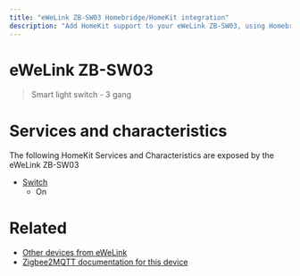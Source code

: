 ```yaml
---
title: "eWeLink ZB-SW03 Homebridge/HomeKit integration"
description: "Add HomeKit support to your eWeLink ZB-SW03, using Homebridge, Zigbee2MQTT and homebridge-z2m."
---
```

<!---
This file has been GENERATED using src/docgen/docgen.ts
DO NOT EDIT THIS FILE MANUALLY!
-->
# eWeLink ZB-SW03
> Smart light switch - 3 gang


# Services and characteristics
The following HomeKit Services and Characteristics are exposed by
the eWeLink ZB-SW03

* [Switch](../../switch.md)
  * On


# Related
* [Other devices from eWeLink](../index.md#ewelink)
* [Zigbee2MQTT documentation for this device](https://www.zigbee2mqtt.io/devices/ZB-SW03.html)